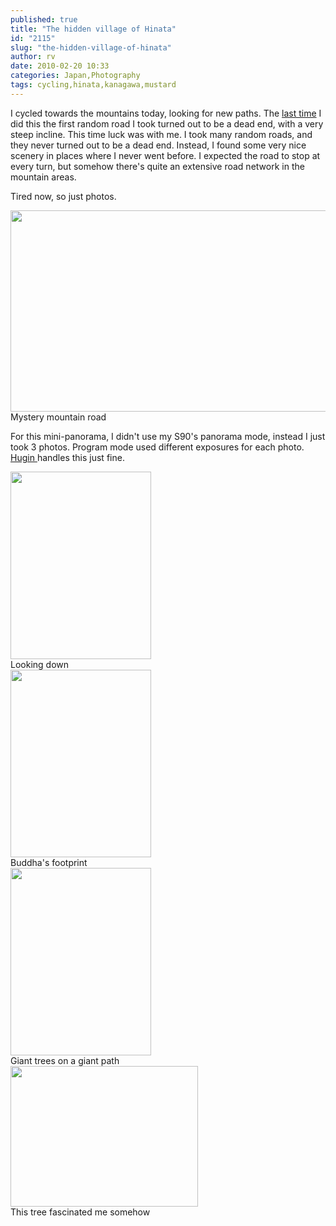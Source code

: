 ```yaml
---
published: true
title: "The hidden village of Hinata"
id: "2115"
slug: "the-hidden-village-of-hinata"
author: rv
date: 2010-02-20 10:33
categories: Japan,Photography
tags: cycling,hinata,kanagawa,mustard
---
```

I cycled towards the mountains today, looking for new paths. The <a href="/blog/2010/02/07/unfit-for-duty/" target="_blank">last time</a> I did this the first random road I took turned out to be a dead end, with a very steep incline. This time luck was with me. I took many random roads, and they never turned out to be a dead end. Instead, I found some very nice scenery in places where I never went before. I expected the road to stop at every turn, but somehow there's quite an extensive road network in the mountain areas.

Tired now, so just photos.

<div class="caption">
<a href="https://s3.amazonaws.com/cfwblog/uploads/2010/02/pano1.jpg"><img class="size-full wp-image-2116" title="Pano1_sml" src="https://s3.amazonaws.com/cfwblog/uploads/2010/02/pano1_sml.jpg" alt="" width="800" height="322" /></a>
<div class="caption-text">Mystery mountain road</div>
</div>

For this mini-panorama, I didn't use my S90's panorama mode, instead I just took 3 photos. Program mode used different exposures for each photo. <a href="http://hugin.sourceforge.net/" target="_blank">Hugin </a>handles this just fine.

<div class="caption">
<a href="https://s3.amazonaws.com/cfwblog/uploads/2010/02/img_0674.jpg"><img class="size-medium wp-image-2118" title="IMG_0674" src="https://s3.amazonaws.com/cfwblog/uploads/2010/02/img_0674.jpg?w=225" alt="" width="225" height="300" /></a>
<div class="caption-text">Looking down</div>
</div>

<div class="caption">
<a href="https://s3.amazonaws.com/cfwblog/uploads/2010/02/img_0628.jpg"><img class="size-medium wp-image-2119" title="IMG_0628" src="https://s3.amazonaws.com/cfwblog/uploads/2010/02/img_0628.jpg?w=225" alt="" width="225" height="300" /></a>
<div class="caption-text">Buddha&#39;s footprint</div>
</div>

<div class="caption">
<a href="https://s3.amazonaws.com/cfwblog/uploads/2010/02/img_0630.jpg"><img class="size-medium wp-image-2120" title="IMG_0630" src="https://s3.amazonaws.com/cfwblog/uploads/2010/02/img_0630.jpg?w=225" alt="" width="225" height="300" /></a>
<div class="caption-text">Giant trees on a giant path</div>
</div>

<div class="caption">
<a href="https://s3.amazonaws.com/cfwblog/uploads/2010/02/img_0669.jpg"><img class="size-medium wp-image-2121" title="IMG_0669" src="https://s3.amazonaws.com/cfwblog/uploads/2010/02/img_0669.jpg?w=300" alt="" width="300" height="225" /></a>
<div class="caption-text">This tree fascinated me somehow</div>
</div>